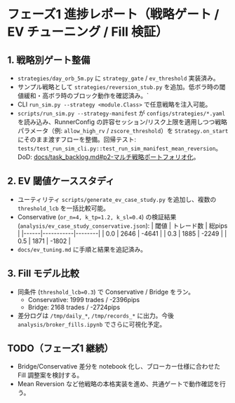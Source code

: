 # フェーズ1 進捗レポート（戦略ゲート / EV チューニング / Fill 検証）

## 1. 戦略別ゲート整備
- `strategies/day_orb_5m.py` に `strategy_gate` / `ev_threshold` 実装済み。
- サンプル戦略として `strategies/reversion_stub.py` を追加。低ボラ時の閾値緩和・高ボラ時のブロック動作を確認済み。`
- CLI `run_sim.py --strategy <module.Class>` で任意戦略を注入可能。
- `scripts/run_sim.py --strategy-manifest` が `configs/strategies/*.yaml` を読み込み、RunnerConfig の許容セッション/リスク上限を適用しつつ戦略パラメータ（例: `allow_high_rv` / `zscore_threshold`）を `Strategy.on_start` にそのまま渡すフローを整備。回帰テスト: `tests/test_run_sim_cli.py::test_run_sim_manifest_mean_reversion`。DoD: [docs/task_backlog.md#p2-マルチ戦略ポートフォリオ化](docs/task_backlog.md#p2-マルチ戦略ポートフォリオ化)。

## 2. EV 閾値ケーススタディ
- ユーティリティ `scripts/generate_ev_case_study.py` を追加し、複数の `threshold_lcb` を一括比較可能。
- Conservative (`or_n=4, k_tp=1.2, k_sl=0.4`) の検証結果 (`analysis/ev_case_study_conservative.json`):
  | 閾値 | トレード数 | 総pips |
  |------|-----------|--------|
  | 0.0  | 2646      | -4641  |
  | 0.3  | 1885      | -2249  |
  | 0.5  | 1871      | -1802  |
- `docs/ev_tuning.md` に手順と結果を追記済み。

## 3. Fill モデル比較
- 同条件 (`threshold_lcb=0.3`) で Conservative / Bridge をラン。
  - Conservative: 1999 trades / -2396pips
  - Bridge:       2168 trades / -2724pips
- 差分ログは `/tmp/daily_*`, `/tmp/records_*` に出力。今後 `analysis/broker_fills.ipynb` でさらに可視化予定。

## TODO（フェーズ1 継続）
- Bridge/Conservative 差分を notebook 化し、ブローカー仕様に合わせた Fill 調整案を検討する。
- Mean Reversion など他戦略の本格実装を進め、共通ゲートで動作確認を行う。
